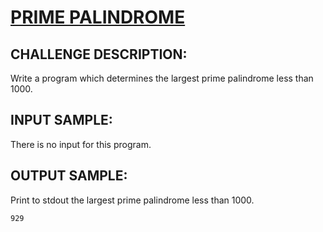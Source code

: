 # [PRIME PALINDROME]

## CHALLENGE DESCRIPTION:

Write a program which determines the largest prime palindrome less than 1000.

## INPUT SAMPLE:

There is no input for this program.

## OUTPUT SAMPLE:

Print to stdout the largest prime palindrome less than 1000.

```
929
```

[PRIME PALINDROME]:https://www.codeeval.com/open_challenges/3/
